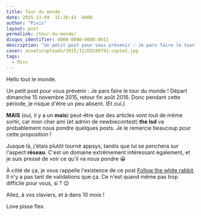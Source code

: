 ```yaml
---
title: Tour du monde
date: 2015-11-09  15:38:43 -0400
author: "Pixis"
layout: post
permalink: /tour-du-monde/
disqus_identifier: 0000-0000-0000-0011
description: "Un petit post pour vous prévenir : Je pars faire le tour du monde !"
cover: assets/uploads/2015/11/DSC00791-copie2.jpg
tags:
  - Misc
---
```

Hello tout le monde.

Un petit post pour vous prévenir : Je pars faire le tour du monde ! Départ dimanche 15 novembre 2015, retour fin août 2016. Donc pendant cette période, je risque d'être un peu absent. (Et oui.)

<!--more-->

**MAIS** (oui, il y a un **mais**) peut-être que des articles vont tout de même sortir, car mon cher ami (et admin de newbiecontest) **the lsd** va probablement nous pondre quelques posts. Je le remercie beaucoup pour cette proposition !

Jusque là, j'étais plutôt tourné appsys, tandis que lui se penchera sur l'aspect **réseau**. C'est un domaine extrêmement intéressant également, et je suis pressé de voir ce qu'il va nous pondre 😀

À côté de ça, je vous rappelle l'existence de ce post [Follow the white rabbit](/follow-the-white-rabbit/). Il n'y a pas tant de validations que ça. Ce n'est quand même pas trop difficile pour vous, si ? 😉

Allez, à vos claviers, et à dans 10 mois !

Love pisse flex.
